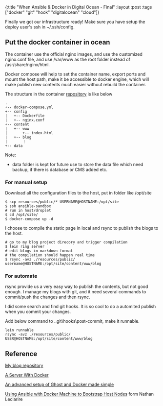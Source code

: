 {:title "When Ansible & Docker in Digital Ocean - Final"
 :layout :post
 :tags ["docker" "git" "hook" "digitalocean" "cloud"]}

Finally we got our infrastructure ready!
Make sure you have setup the deploy user's ssh in ~/.ssh/config.

## Put the docker container in ocean

The container use the official nginx images, and use the customized nginx.conf file, and use /var/www as the root folder instead of /usr/share/nginx/html.

Docker compose will help to set the container name, export ports and mount the host path, make it be accessible to docker engine, which will make publish new contents much easier without rebuild the container.

The structure in the container [repository](https://github.com/sniperliu/blog.lambdaliu.com/tree/master/infra/container) is like below
```
.
+-- docker-compose.yml
+-- config
|   +-- Dockerfile
|   +-- nginx.conf
+-- content
|   +-- www
|   	+-- index.html
|	+-- blog
|	    ⋮
+-- data
```
Note:
* data folder is kept for future use to store the data file which need backup, if there is database or CMS added etc.

### For manual setup

Download all the configuration files to the host, put in folder like /opt/site

```shell
$ scp resources/public/* USERNAME@HOSTNAME:/opt/site
$ ssh ansible-sandbox
# run in host/droplet
$ cd /opt/site/
$ docker-compose up -d
```

I choose to compile the static page in local and rsync to publish the blogs to the host.

```shell
# go to my blog project direcory and trigger compilation
$ lein ring server
# edit blogs in markdown format
# the compilation should happen real time
$ rsync -avz ./resources/public/ username@HOSTNAME:/opt/site/content/www/blog
```
### For automate

rsync provide us a very easy way to publish the contents, but not good enough.
I manage my blogs with git, and it need several commands to commit/push the changes and then rsync.

I did some search and find git hooks. It is so cool to do a automited publish when you commit your changes.

Add below command to .\.git\hooks\post-commit, make it runnable.
```shell
lein runnable
rsync -avz ./resources/public/ USER@HOSTNAME:/opt/site/content/www/blog
```

## Reference

[My blog repository](https://github.com/sniperliu/blog.lambdaliu.com)

[A Server With Docker](http://blog.th4t.net/category/a-server-with-docker.html)

[An advanced setup of Ghost and Docker made simple](http://coderunner.io/hello-blog-an-advanced-setup-of-ghost-and-docker-made-simple/)

[Using Ansible with Docker Machine to Bootstrap Host Nodes](http://nathanleclaire.com/blog/2015/11/10/using-ansible-with-docker-machine-to-bootstrap-host-nodes/) form Nathan Leclarire

